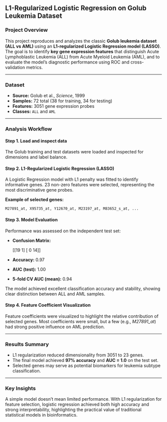 ##  L1-Regularized Logistic Regression on Golub Leukemia Dataset

###  Project Overview

This project reproduces and analyzes the classic **Golub leukemia dataset (ALL vs AML)** using an **L1-regularized Logistic Regression model (LASSO)**.
 The goal is to identify **key gene expression features** that distinguish Acute Lymphoblastic Leukemia (ALL) from Acute Myeloid Leukemia (AML), and to evaluate the model’s diagnostic performance using ROC and cross-validation metrics.

------

###  Dataset

- **Source:** Golub et al., *Science*, 1999
- **Samples:** 72 total (38 for training, 34 for testing)
- **Features:** 3051 gene expression probes
- **Classes:** `ALL` and `AML`

------

###  Analysis Workflow

#### Step 1. Load and inspect data

The Golub training and test datasets were loaded and inspected for dimensions and label balance.

#### Step 2. L1-Regularized Logistic Regression (LASSO)

A Logistic Regression model with L1 penalty was fitted to identify informative genes.
 23 non-zero features were selected, representing the most discriminative gene probes.

**Example of selected genes:**

```
M27891_at, X95735_at, Y12670_at, M23197_at, M83652_s_at, ...
```

#### Step 3. Model Evaluation

Performance was assessed on the independent test set:

- **Confusion Matrix:**

  [[19  1]
   [ 0 14]]
  
- **Accuracy:** 0.97

- **AUC (test):** 1.00

- **5-fold CV AUC (mean):** 0.94

The model achieved excellent classification accuracy and stability, showing clear distinction between ALL and AML samples.

#### Step 4. Feature Coefficient Visualization

Feature coefficients were visualized to highlight the relative contribution of selected genes.
 Most coefficients were small, but a few (e.g., *M27891_at*) had strong positive influence on AML prediction.

------

###  Results Summary

- L1 regularization reduced dimensionality from 3051 to 23 genes.
- The final model achieved **97% accuracy** and **AUC = 1.0** on the test set.
- Selected genes may serve as potential biomarkers for leukemia subtype classification.

------

###  Key Insights

A simple model doesn’t mean limited performance.
With L1 regularization for feature selection, logistic regression achieved both high accuracy and strong interpretability, highlighting the practical value of traditional statistical models in bioinformatics.